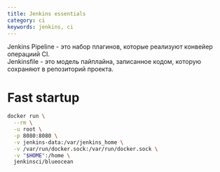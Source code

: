 ```yaml
---
title: Jenkins essentials
category: ci
keywords: jenkins, ci
---
```

Jenkins Pipeline - это набор плагинов, которые реализуют конвейер операциий CI.  
Jenkinsfile - это модель пайплайна, записанное кодом, которую сохраняют в репозиторий проекта.


# Fast startup
```sh
docker run \
  --rm \
  -u root \
  -p 8080:8080 \
  -v jenkins-data:/var/jenkins_home \
  -v /var/run/docker.sock:/var/run/docker.sock \
  -v "$HOME":/home \
  jenkinsci/blueocean
```
